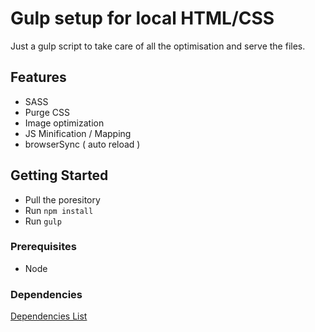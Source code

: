 # Gulp setup for local HTML/CSS

Just a gulp script to take care of all the optimisation and serve the files.

## Features
* SASS
* Purge CSS
* Image optimization
* JS Minification / Mapping
* browserSync ( auto reload )

## Getting Started

 * Pull the poresitory
 * Run `npm install`
 * Run `gulp` 
 
### Prerequisites

* Node

### Dependencies

[Dependencies List](https://github.com/vagelisp/markup-env-setup/network/dependencies)
